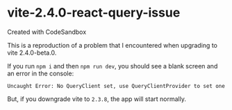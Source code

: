 # vite-2.4.0-react-query-issue
Created with CodeSandbox


This is a reproduction of a problem that I encountered when upgrading to vite 2.4.0-beta.0.

If you run `npm i` and then `npm run dev`, you should see a blank screen and an error in the console:

```
Uncaught Error: No QueryClient set, use QueryClientProvider to set one
```

But, if you downgrade vite to `2.3.8`, the app will start normally.
